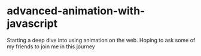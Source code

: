 # advanced-animation-with-javascript
Starting a deep dive into using animation on the web. Hoping to ask some of my friends to join me in this journey 
